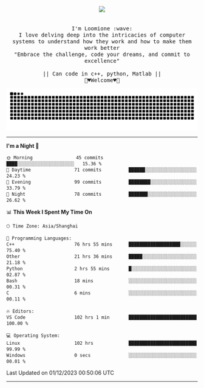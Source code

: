 <p align="center"><img src="https://i.imgur.com/A6bWGFl.gif"/></p>

<p align="center">
  <br />
  <samp>
    I'm Loomione :wave:
    <br />
    I love delving deep into the intricacies of computer systems to understand how they work and how to make them work better
    <br />
    "Embrace the challenge, code your dreams, and commit to excellence"
    <br>
                  <br> || Can code in c++, python, Matlab || <br>
                             🌼♥️Welcome♥️🥰
  </samp>
</p> 
<div align="center">
<picture>
  <source media="(prefers-color-scheme: dark)" srcset="https://raw.githubusercontent.com/Loomione/Loomione/output/github-contribution-grid-snake-dark.svg">
  <source media="(prefers-color-scheme: light)" srcset="https://raw.githubusercontent.com/Loomione/Loomione/output/github-contribution-grid-snake.svg">
  <img alt="github contribution grid snake animation" src="https://raw.githubusercontent.com/Loomione/Loomione/output/github-contribution-grid-snake.svg">
</picture>
</div>

-------

<!--START_SECTION:waka-->
**I'm a Night 🦉** 

```text
🌞 Morning                45 commits          ████░░░░░░░░░░░░░░░░░░░░░   15.36 % 
🌆 Daytime                71 commits          ██████░░░░░░░░░░░░░░░░░░░   24.23 % 
🌃 Evening                99 commits          ████████░░░░░░░░░░░░░░░░░   33.79 % 
🌙 Night                  78 commits          ███████░░░░░░░░░░░░░░░░░░   26.62 % 
```


📊 **This Week I Spent My Time On** 

```text
🕑︎ Time Zone: Asia/Shanghai

💬 Programming Languages: 
C++                      76 hrs 55 mins      ███████████████████░░░░░░   75.40 % 
Other                    21 hrs 36 mins      █████░░░░░░░░░░░░░░░░░░░░   21.18 % 
Python                   2 hrs 55 mins       █░░░░░░░░░░░░░░░░░░░░░░░░   02.87 % 
Bash                     18 mins             ░░░░░░░░░░░░░░░░░░░░░░░░░   00.31 % 
C                        6 mins              ░░░░░░░░░░░░░░░░░░░░░░░░░   00.11 % 

🔥 Editors: 
VS Code                  102 hrs 1 min       █████████████████████████   100.00 % 

💻 Operating System: 
Linux                    102 hrs             █████████████████████████   99.99 % 
Windows                  0 secs              ░░░░░░░░░░░░░░░░░░░░░░░░░   00.01 % 
```


 Last Updated on 01/12/2023 00:50:06 UTC
<!--END_SECTION:waka-->
-------




